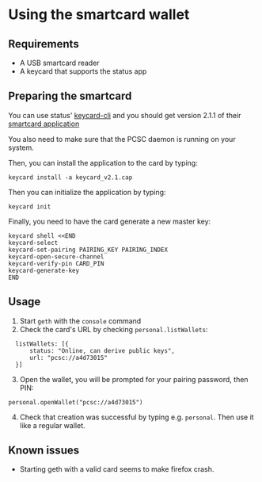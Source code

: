# Using the smartcard wallet

## Requirements

  * A USB smartcard reader
  * A keycard that supports the status app

## Preparing the smartcard

  You can use status' [keycard-cli](https://github.com/status-im/keycard-cli) and you should get version 2.1.1 of their [smartcard application](https://github.com/status-im/status-keycard/releases/download/2.1.1/keycard_v2.1.1.cap)

  You also need to make sure that the PCSC daemon is running on your system.

  Then, you can install the application to the card by typing:

  ```
  keycard install -a keycard_v2.1.cap
  ```

  Then you can initialize the application by typing:

  ```
  keycard init
  ```

  Finally, you need to have the card generate a new master key:

  ```
  keycard shell <<END
  keycard-select
  keycard-set-pairing PAIRING_KEY PAIRING_INDEX
  keycard-open-secure-channel
  keycard-verify-pin CARD_PIN
  keycard-generate-key
  END
  ```

## Usage

  1. Start `geth` with the `console` command
  2. Check the card's URL by checking `personal.listWallets`:

```
  listWallets: [{
      status: "Online, can derive public keys",
      url: "pcsc://a4d73015"
  }]
```

  3. Open the wallet, you will be prompted for your pairing password, then PIN:

```
personal.openWallet("pcsc://a4d73015")
```

  4. Check that creation was successful by typing e.g. `personal`. Then use it like a regular wallet.

## Known issues

  * Starting geth with a valid card seems to make firefox crash.